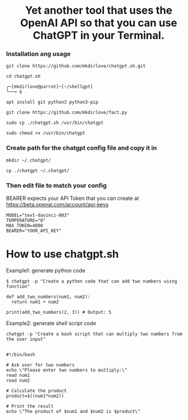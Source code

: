 <h1 align="center">
  <br>
  <a href=""><img src="" alt=""></a>
  <br>
  Yet another tool that uses the OpenAI API so that you can use ChatGPT in your Terminal.
  <br>
</h1>

### Installation ang usage

```
git clone https://github.com/mkdirlove/chatgpt.sh.git
```
```
cd chatgpt.sh

┌─[mkdirlove@parrot]─[~/shellgpt]
└──╼ $

```
```
apt install git python3 python3-pip
```
```
git clone https://github.com/mkdirlove/fact.py
```
```
sudo cp ./chatgpt.sh /usr/bin/chatgpt
```
```
sudo chmod +x /usr/bin/chatgpt
```
### Create path for the chatgpt config file and copy it in

```
mkdir ~/.chatgpt/
```
```
cp ./chatgpt ~/.chatgpt/
```

### Then edit file to match your config

BEARER expects your API Token that you can create at https://beta.openai.com/account/api-keys

```
MODEL="text-davinci-003"
TEMPERATURE="0"
MAX_TOKEN=4000
BEARER="YOUR_API_KEY"
```

# How to use chatgpt.sh

Example1: generate python code
```
$ chatgpt -p "Create a python code that can add two numbers uisng function"

def add_two_numbers(num1, num2):
  return num1 + num2
  
print(add_two_numbers(2, 3)) # Output: 5
```

Example2: generate shell script code
```
chatgpt -p "Create a bash script that can multiply two numbers from the user input"


#!/bin/bash

# Ask user for two numbers
echo \"Please enter two numbers to multiply:\"
read num1
read num2

# Calculate the product
product=$((num1*num2))

# Print the result
echo \"The product of $num1 and $num2 is $product\"

```
